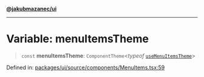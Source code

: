 [**@jakubmazanec/ui**](../README.md)

---

# Variable: menuItemsTheme

> `const` **menuItemsTheme**: `ComponentTheme`\<_typeof_
> [`useMenuItemsTheme`](../functions/useMenuItemsTheme.md)\>

Defined in:
[packages/ui/source/components/MenuItems.tsx:59](https://github.com/jakubmazanec/tools/blob/7c5f40d811171692b72a47160bc33d644201b16a/packages/ui/source/components/MenuItems.tsx#L59)
